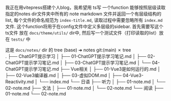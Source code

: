 我正在用vitepress搭建个人blog，我希望用 ts写 一个function 能够按照层级读取指定的notes dir文件夹中所有的 note markdown 文件并返回一个有层级结构的list, 每个文件的命名规范为 `index-title.md`, 读取过程中需要忽略所有 `index.md` 文件. 这个function将用于在config文件中定义多层级的sidebar. 首先需要写这个 ts文件 放在 `docs/theme/utils/` dir中, 然后写一个测试文件（打印读取的list）放在 `tests/` 中

这是 `docs/notes/` dir 的 tree
(base) ➜  notes git:(main) ✗ tree                        
.
├── ChatGPT提示学习
│   ├── 01-ChatGPT提示学习笔记.md
│   ├── 02-ChatGPT提示学习笔记.md
│   ├── 03-ChatGPT提示学习笔记.md
│   └── 04-ChatGPT提示学习笔记.md
├── Vue相关
│   ├── 01-Vue3是如何运行的.md
│   ├── 02-Vue3编译器.md
│   ├── 03-虚拟DOM.md
│   ├── 04-Vue3-Reactivity.md
│   └── index.md
└── 日语
    ├── 听力
    │   ├── 01-note.md
    │   └── 02-note.md
    ├── 文法
    │   ├── 01-note.md
    │   └── 02-note.md
    └── 阅读
        ├── 01-note.md
        └── 02-note.md